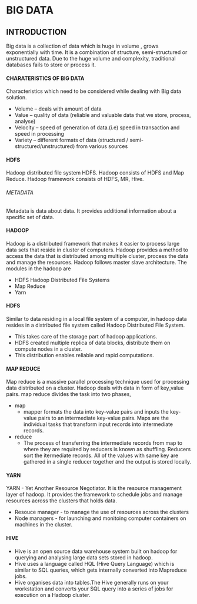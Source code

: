 # BIG DATA #

## INTRODUCTION ##
Big data is a collection of data which is huge in volume , grows exponentially with time.
It is a combination of structure, semi-structured or unstructured data.
Due to the huge volume and complexity, traditional databases fails to store or process it.

####  CHARATERISTICS OF BIG  DATA ####

Characteristics which need to be considered while dealing with Big data solution.
 - Volume – deals with amount of data
 - Value – quality of data (reliable and valuable data that we store, process, analyse)
 - Velocity – speed of generation of data.(i.e) speed in transaction and speed in processing
 - Variety – different formats of data (structured / semi-structured/unstructured) from various sources 

#### HDFS ####
Hadoop distributed file system HDFS.
Hadoop consists of HDFS and Map Reduce.
Hadoop framework consists of HDFS, MR, Hive.

###### METADATA ######
Metadata is data about data. It provides additional information about a specific set of data.

#### HADOOP ####
Hadoop is a distributed framework that makes it easier to process large data sets that reside in cluster of computers.
Hadoop provides a method to access the data that is distributed among multiple cluster, process the data and manage the resources.
Hadoop follows master slave architecture.
The modules in the hadoop are
  - HDFS Hadoop Distributed File Systems
  - Map Reduce
  - Yarn
  
#### HDFS ####
Similar to data residing in a local file system of a computer, in hadoop data resides in a distributed file system called Hadoop Distributed File System.
 - This takes care of the storage part of hadoop applications.
 - HDFS created multiple replica of data blocks, distribute them on compute nodes in a cluster.
 - This distribution enables reliable and rapid computations.

#### MAP REDUCE ####
Map reduce is a massive parallel processing technique used for processing data distributed on a cluster.
Hadoop deals with data in form of key_value pairs.
map reduce divides the task into two phases, 
 - map
     - mapper formats the data into key-value pairs and inputs the key-value pairs to an intermediate key-value pairs.
       Maps are the individual tasks that transform input records into intermediate records.
 - reduce     
     - The process of transferring the intermediate records from map to where they are required by reducers is known as shuffling.
Reducers sort the itermediate records.
All of the values with same key are gathered in a single reducer together and the output is stored locally.

#### YARN ####
YARN - Yet Another Resource Negotiator.
It is the resource management layer of hadoop.
It provides the framework to schedule jobs and manage resources across the clusters that holds data.
 - Resouce manager - to manage the use of resources across the clusters
 - Node managers - for launching and monitoing computer containers on machines in the cluster.

#### HIVE ####
 - Hive is an open source data warehouse system built on hadoop for  querying and analysing large data sets stored in hadoop.
 - Hive uses a language called HQL (Hive Query Language) which is similar to SQL queries, which gets internally converted into Mapreduce jobs.
 - Hive organises data into tables.The Hive generally runs on your workstation and converts your SQL query into a series of jobs for execution on a Hadoop cluster. 

